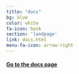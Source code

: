 ```yaml
---
title: "docs"
bg: blue
color: white
fa-icon: book
section: 'landpage'
link: docs.html
menu-fa-icon: arrow-right
---
```


#### [Go to the docs page](docs.html)
